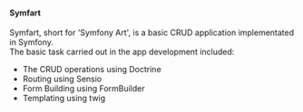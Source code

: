 #### Symfart 
Symfart, short for 'Symfony Art', is a basic CRUD application implementated in Symfony.  
The basic task carried out in the app development included:  
* The CRUD operations using Doctrine
* Routing using Sensio
* Form Building using FormBuilder
* Templating using twig
